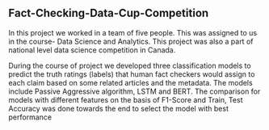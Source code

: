 ## Fact-Checking-Data-Cup-Competition

In this project we worked in a team of five people. This was assigned to us in the course- Data Science and Analytics. This project was also a part of national level data science competition in Canada.

During the course of project we developed three classification models to predict the truth ratings (labels) that human fact checkers would assign to each claim based on some related articles and the metadata. The models include Passive Aggressive algorithm, LSTM and BERT. The comparison for models with different features on the basis of F1-Score and Train, Test Accuracy was done towards the end to select the model with best performance
